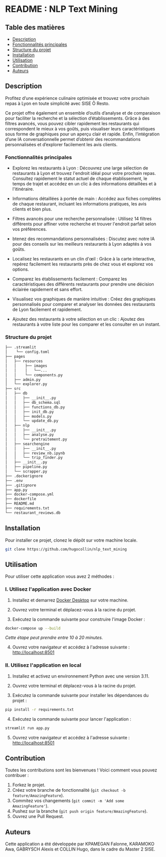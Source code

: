# README : NLP Text Mining

## Table des matières
- [Description](#description)
- [Fonctionnalités principales](#fonctionnalités-principales)
- [Structure du projet](#structure-du-projet)
- [Installation](#installation)
- [Utilisation](#utilisation)
- [Contribution](#contribution)
- [Auteurs](#auteurs)

## Description

Profitez d’une expérience culinaire optimisée et trouvez votre prochain repas à Lyon en toute simplicité avec SISE Ô Resto.

Ce projet offre également un ensemble d’outils d’analyse et de comparaison pour faciliter la recherche et la sélection d’établissements. Grâce à des filtres avancés, vous pouvez cibler rapidement les restaurants qui correspondent le mieux à vos goûts, puis visualiser leurs caractéristiques sous forme de graphiques pour un aperçu clair et rapide. Enfin, l’intégration d’une IA conversationnelle permet d’obtenir des recommandations personnalisées et d’explorer facilement les avis clients.

### Fonctionnalités principales

- Explorez les restaurants à Lyon : Découvrez une large sélection de restaurants à Lyon et trouvez l'endroit idéal pour votre prochain repas. Consultez rapidement le statut actuel de chaque établissement, le temps de trajet et accédez en un clic à des informations détaillées et à l'itinéraire.

- Informations détaillées à portée de main : Accédez aux fiches complètes de chaque restaurant, incluant les informations pratiques, les avis clients et bien plus.

- Filtres avancés pour une recherche personnalisée : Utilisez 14 filtres différents pour affiner votre recherche et trouver l'endroit parfait selon vos préférences.

- btenez des recommandations personnalisées : Discutez avec notre IA pour des conseils sur les meilleurs restaurants à Lyon adaptés à vos goûts.

- Localisez les restaurants en un clin d'œil : Grâce à la carte interactive, repérez facilement les restaurants près de chez vous et explorez vos options.

- Comparez les établissements facilement : Comparez les caractéristiques des différents restaurants pour prendre une décision éclairée rapidement et sans effort.

- Visualisez vos graphiques de manière intuitive : Créez des graphiques personnalisés pour comparer et analyser les données des restaurants de Lyon facilement et rapidement.

- Ajoutez des restaurants à votre sélection en un clic : Ajoutez des restaurants à votre liste pour les comparer et les consulter en un instant.

### Structure du projet

```bash
├── .streamlit
│    └── config.toml
├── pages
│   ├── resources
│   │    ├── images
│   │    │   └──...
│   │    └── components.py
│   ├── admin.py
│   └── explorer.py   
├── src
│   ├── db
│   │   ├── __init__.py
│   │   ├── db_schema.sql
│   │   ├── functions_db.py
│   │   ├── init_db.py
│   │   ├── models.py
│   │   └── update_db.py
│   ├── nlp
│   │   ├── __init__.py
│   │   ├── analyse.py
│   │   └── pretraitement.py
│   ├── searchengine
│   │   ├── __init__.py
│   │   ├── review_nb.ipynb
│   │   └── trip_finder.py
│   ├── __init__.py
│   ├── pipeline.py
│   └── scrapper.py
├── .dockerignore
├── .env
├── .gitignore
├── app.py
├── docker-compose.yml
├── dockerfile
├── README.md
├── requirements.txt
└── restaurant_reviews.db
```

## Installation

Pour installer ce projet, clonez le dépôt sur votre machine locale. 

```bash
git clone https://github.com/hugocollin/nlp_text_mining
```

## Utilisation

Pour utiliser cette application vous avez 2 méthodes :

### I. Utilisez l'application avec Docker

1. Installez et demarrez [Docker Desktop](https://www.docker.com/products/docker-desktop/) sur votre machine.

2. Ouvrez votre terminal et déplacez-vous à la racine du projet.

3. Exécutez la commande suivante pour construire l'image Docker :

```bash
docker-compose up --build
```
*Cette étape peut prendre entre 10 à 20 minutes.*

4. Ouvrez votre navigateur et accédez à l'adresse suivante : [http://localhost:8501](http://localhost:8501)

### II. Utilisez l'application en local

1. Installez et activez un environnement Python avec une version 3.11.

2. Ouvrez votre terminal et déplacez-vous à la racine du projet.

3. Exécutez la commande suivante pour installer les dépendances du projet :

```bash
pip install -r requirements.txt
```

4. Exécutez la commande suivante pour lancer l'application :

```bash
streamlit run app.py
```

5. Ouvrez votre navigateur et accédez à l'adresse suivante : [http://localhost:8501](http://localhost:8501)

## Contribution

Toutes les contributions sont les bienvenues ! Voici comment vous pouvez contribuer :

1. Forkez le projet.
2. Créez votre branche de fonctionnalité  (`git checkout -b feature/AmazingFeature`).
3. Commitez vos changements (`git commit -m 'Add some AmazingFeature'`).
4. Pushez sur la branche (`git push origin feature/AmazingFeature`).
5. Ouvrez une Pull Request. 

## Auteurs

Cette application a été développée par KPAMEGAN Falonne, KARAMOKO Awa, GABRYSCH Alexis et COLLIN Hugo, dans le cadre du Master 2 SISE.